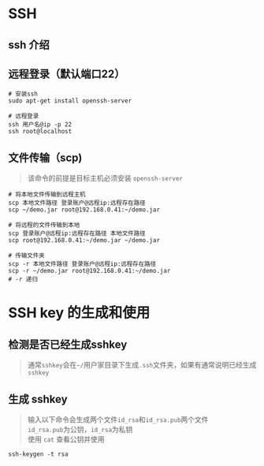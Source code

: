 # SSH 

## ssh 介绍

## 远程登录（默认端口22）
```shell
# 安装ssh
sudo apt-get install openssh-server

# 远程登录
ssh 用户名@ip -p 22
ssh root@localhost
```

## 文件传输（scp)
> 该命令的前提是目标主机必须安装 `openssh-server`
```shell
# 将本地文件传输到远程主机
scp 本地文件路径 登录账户@远程ip:远程存在路径
scp ~/demo.jar root@192.168.0.41:~/demo.jar

# 将远程的文件传输到本地
scp 登录账户@远程ip:远程存在路径 本地文件路径
scp root@192.168.0.41:~/demo.jar ~/demo.jar 

# 传输文件夹
scp -r 本地文件路径 登录账户@远程ip:远程存在路径
scp -r ~/demo.jar root@192.168.0.41:~/demo.jar
# -r 递归
```

# SSH key 的生成和使用

## 检测是否已经生成sshkey
> 通常`sshkey`会在`~/`用户家目录下生成`.ssh`文件夹，如果有通常说明已经生成`sshkey`

## 生成 sshkey
> 输入以下命令会生成两个文件`id_rsa`和`id_rsa.pub`两个文件  
> `id_rsa.pub`为公钥，`id_rsa`为私钥  
> 使用 `cat` 查看公钥并使用  
```shell
ssh-keygen -t rsa 
```